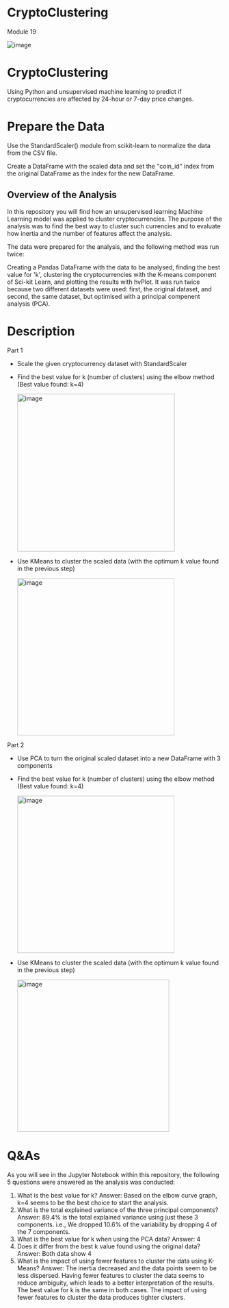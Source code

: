 # CryptoClustering
Module 19

![image](https://github.com/user-attachments/assets/ca582456-e78b-4856-8075-37bcbbfcf385)


# CryptoClustering

Using Python and unsupervised machine learning to predict if cryptocurrencies are affected by 24-hour or 7-day price changes.

# Prepare the Data

Use the StandardScaler() module from scikit-learn to normalize the data from the CSV file.

Create a DataFrame with the scaled data and set the "coin_id" index from the original DataFrame as the index for the new DataFrame.


## Overview of the Analysis

In this repository you will find how an unsupervised learning Machine Learning model was applied to cluster cryptocurrencies. The purpose of the analysis was to find the best way to cluster such currencies and to evaluate how inertia and the number of features affect the analysis.

The data were prepared for the analysis, and the following method was run twice:

Creating a Pandas DataFrame with the data to be analysed, finding the best value for 'k', clustering the cryptocurrencies with the K-means component of Sci-kit Learn, and plotting the results with hvPlot.
It was run twice because two different datasets were used: first, the original dataset, and second, the same dataset, but optimised with a principal compenent analysis (PCA).

# Description
Part 1
  - Scale the given cryptocurrency dataset with StandardScaler
  - Find the best value for k (number of clusters) using the elbow method (Best value found: k=4)

    <img width="368" alt="image" src="https://github.com/user-attachments/assets/c6d936e0-266a-4fc0-94dc-775ee4e614c4">

  - Use KMeans to cluster the scaled data (with the optimum k value found in the previous step)

    <img width="367" alt="image" src="https://github.com/user-attachments/assets/1aaa0fb1-1acd-450b-b303-703c09a59210">

Part 2
  - Use PCA to turn the original scaled dataset into a new DataFrame with 3 components
  - Find the best value for k (number of clusters) using the elbow method (Best value found: k=4)

     <img width="367" alt="image" src="https://github.com/user-attachments/assets/56769152-af32-47c3-a686-0a4a9a696af7">

  - Use KMeans to cluster the scaled data (with the optimum k value found in the previous step)

     <img width="355" alt="image" src="https://github.com/user-attachments/assets/ab100eb7-dada-4b0f-8bb2-7d79e6eed1fc">

 
# Q&As
As you will see in the Jupyter Notebook within this repository, the following 5 questions were answered as the analysis was conducted:

 1. What is the best value for k?
    Answer: Based on the elbow curve graph, k=4 seems to be the best choice to start the analysis.
 2. What is the total explained variance of the three principal components?
    Answer: 89.4% is the total explained variance using just these 3 components. i.e., We dropped 10.6% of the variability by dropping 4 of the 7 components.
 3. What is the best value for k when using the PCA data?
    Answer: 4
 4. Does it differ from the best k value found using the original data?
    Answer: Both data show 4
 5. What is the impact of using fewer features to cluster the data using K-Means?
    Answer: The inertia decreased and the data points seem to be less dispersed. Having fewer features to cluster the data seems to reduce ambiguity, which leads to a better interpretation of the results. The best value for k is the same in both cases. The impact of using fewer features to cluster the data produces tighter clusters.



